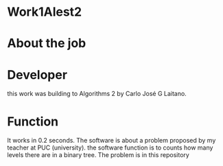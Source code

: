 # Work1Alest2
# About the job
# Developer
this work was building to Algorithms 2 by Carlo José G Laitano.
# Function
It works in 0.2 seconds. The software is about a problem proposed by my teacher at PUC (university). the software function is  to counts how many levels there are in a binary tree.
The problem is  in this repository
